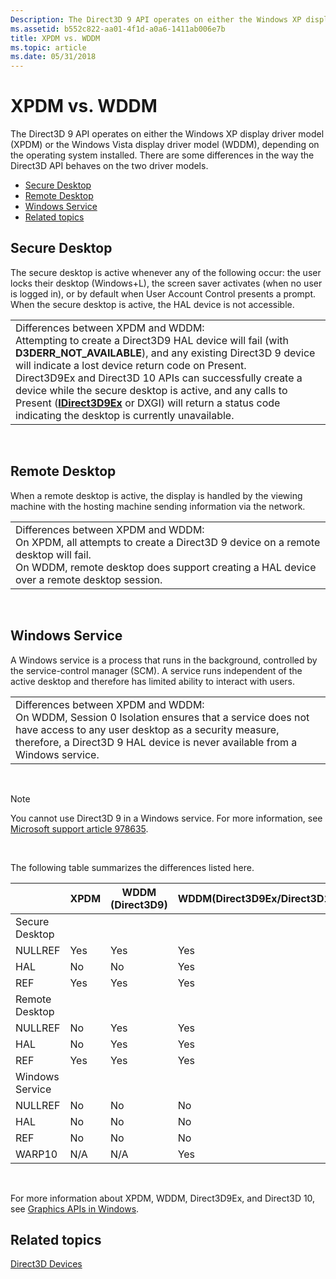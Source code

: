 ```yaml
---
Description: The Direct3D 9 API operates on either the Windows XP display driver model (XPDM) or the Windows Vista display driver model (WDDM), depending on the operating system installed.
ms.assetid: b552c822-aa01-4f1d-a0a6-1411ab006e7b
title: XPDM vs. WDDM
ms.topic: article
ms.date: 05/31/2018
---
```


# XPDM vs. WDDM

The Direct3D 9 API operates on either the Windows XP display driver model (XPDM) or the Windows Vista display driver model (WDDM), depending on the operating system installed. There are some differences in the way the Direct3D API behaves on the two driver models.

-   [Secure Desktop](#secure-desktop)
-   [Remote Desktop](#remote-desktop)
-   [Windows Service](#windows-service)
-   [Related topics](#related-topics)

## Secure Desktop

The secure desktop is active whenever any of the following occur: the user locks their desktop (Windows+L), the screen saver activates (when no user is logged in), or by default when User Account Control presents a prompt. When the secure desktop is active, the HAL device is not accessible.



|                                                                                                                                                                                                                                                                                                                                                                                                                                                                                                              |
|--------------------------------------------------------------------------------------------------------------------------------------------------------------------------------------------------------------------------------------------------------------------------------------------------------------------------------------------------------------------------------------------------------------------------------------------------------------------------------------------------------------|
| Differences between XPDM and WDDM:<br/> Attempting to create a Direct3D9 HAL device will fail (with **D3DERR\_NOT\_AVAILABLE**), and any existing Direct3D 9 device will indicate a lost device return code on Present.<br/> Direct3D9Ex and Direct3D 10 APIs can successfully create a device while the secure desktop is active, and any calls to Present ([**IDirect3D9Ex**](/windows/desktop/api/d3d9/nn-d3d9-idirect3d9ex) or DXGI) will return a status code indicating the desktop is currently unavailable.<br/> |



 

## Remote Desktop

When a remote desktop is active, the display is handled by the viewing machine with the hosting machine sending information via the network.



|                                                                                                                                                                                                                                                  |
|--------------------------------------------------------------------------------------------------------------------------------------------------------------------------------------------------------------------------------------------------|
| Differences between XPDM and WDDM:<br/> On XPDM, all attempts to create a Direct3D 9 device on a remote desktop will fail.<br/> On WDDM, remote desktop does support creating a HAL device over a remote desktop session.<br/> |



 

## Windows Service

A Windows service is a process that runs in the background, controlled by the service-control manager (SCM). A service runs independent of the active desktop and therefore has limited ability to interact with users.



|                                                                                                                                                                                                                                                            |
|------------------------------------------------------------------------------------------------------------------------------------------------------------------------------------------------------------------------------------------------------------|
| Differences between XPDM and WDDM:<br/> On WDDM, Session 0 Isolation ensures that a service does not have access to any user desktop as a security measure, therefore, a Direct3D 9 HAL device is never available from a Windows service.<br/> |



 

> [!Note]  
> You cannot use Direct3D 9 in a Windows service. For more information, see [Microsoft support article 978635](https://support.microsoft.com/kb/978635).

 


The following table summarizes the differences listed here.



|                 | XPDM | WDDM (Direct3D9) | WDDM(Direct3D9Ex/Direct3D10) |
|-----------------|------|------------------|------------------------------|
| Secure Desktop  |      |                  |                              |
| NULLREF         | Yes  | Yes              | Yes                          |
| HAL             | No   | No               | Yes                          |
| REF             | Yes  | Yes              | Yes                          |
| Remote Desktop  |      |                  |                              |
| NULLREF         | No   | Yes              | Yes                          |
| HAL             | No   | Yes              | Yes                          |
| REF             | Yes  | Yes              | Yes                          |
| Windows Service |      |                  |                              |
| NULLREF         | No   | No               | No                           |
| HAL             | No   | No               | No                           |
| REF             | No   | No               | No                           |
| WARP10          | N/A  | N/A              | Yes                          |



 

For more information about XPDM, WDDM, Direct3D9Ex, and Direct3D 10, see [Graphics APIs in Windows](../direct3darticles/graphics-apis-in-windows-vista.md).

## Related topics

<dl> <dt>

[Direct3D Devices](direct3d-devices.md)
</dt> </dl>

 

 